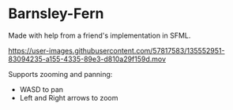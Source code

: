 # Barnsley-Fern
Made with help from a friend's implementation in SFML.

https://user-images.githubusercontent.com/57817583/135552951-83094235-a155-4335-89e3-d810a29f159d.mov

Supports zooming and panning:
 - WASD to pan
 - Left and Right arrows to zoom
